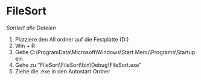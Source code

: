 # FileSort
*Sortiert alle Dateien*

1. Platziere den All ordner auf die Festplatte (D:)
2. Win + R 
3. Gebe C:\ProgramData\Microsoft\Windows\Start Menu\Programs\Startup ein
4. Gehe zu "FileSort\FileSort\bin\Debug\FileSort.exe"
5. Ziehe die .exe in den Autostart Ordner






